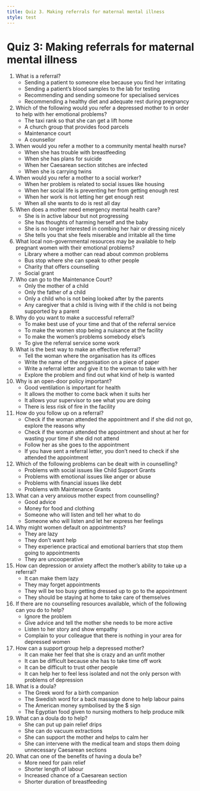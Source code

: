 ```yaml
---
title: Quiz 3. Making referrals for maternal mental illness
style: test
---
```


# Quiz 3: Making referrals for maternal mental illness
 
1.	What is a referral?
	-	Sending a patient to someone else because you find her irritating
	-	Sending a patient’s blood samples to the lab for testing
	+	Recommending and sending someone for specialised services
	-	Recommending a healthy diet and adequate rest during pregnancy
2.	Which of the following would you refer a depressed mother to in order to help with her emotional problems?
	-	The taxi rank so that she can get a lift home
	-	A church group that provides food parcels
	-	Maintenance court 
	+	A counsellor
3.	When would you refer a mother to a community mental health nurse?
	-	When she has trouble with breastfeeding
	+	When she has plans for suicide
	-	When her Caesarean section stitches are infected
	-	When she is carrying twins
4.	When would you refer a mother to a social worker?
	+	When her problem is related to social issues like housing
	-	When her social life is preventing her from getting enough rest
	-	When her work is not letting her get enough rest
	-	When all she wants to do is rest all day
5.	When does a mother need emergency mental health care?
	-	She is in active labour but not progressing
	+	She has thoughts of harming herself and the baby
	-	She is no longer interested in combing her hair or dressing nicely
	-	She tells you that she feels miserable and irritable all the time
6.	What local non-governmental resources may be available to help pregnant women with their emotional problems? 
	-	Library where a mother can read about common problems
	-	Bus stop where she can speak to other people
	+	Charity that offers counselling
	-	Social grant
7.	Who can go to the Maintenance Court?
	-	Only the mother of a child
	-	Only the father of a child
	-	Only a child who is not being looked after by the parents
	+	Any caregiver that a child is living with if the child is not being supported by a parent
8.	Why do you want to make a successful referral? 
	+	To make best use of your time and that of the referral service
	-	To make the women stop being a nuisance at the facility
	-	To make the women’s problems somebody else’s
	-	To give the referral service some work
9.	What is the best way to make an effective referral?
	-	Tell the woman where the organisation has its offices
	-	Write the name of the organisation on a piece of paper
	-	Write a referral letter and give it to the woman to take with her
	+	Explore the problem and find out what kind of help is wanted
10.	Why is an open-door policy important?
	-	Good ventilation is important for health
	+	It allows the mother to come back when it suits her
	-	It allows your supervisor to see what you are doing
	-	There is less risk of fire in the facility
11.	How do you follow up on a referral?
	+	Check if the woman attended the appointment  and if she did not go, explore the reasons why
	-	Check if the woman attended the appointment and shout at her for wasting your time if she did not attend
	-	Follow her as she goes to the appointment
	-	If you have sent a referral letter, you don’t need to check if she attended the appointment 
12.	Which of the following problems can be dealt with in counselling?
	-	Problems with social issues like Child Support Grants 
	+	Problems with emotional issues like anger or abuse
	-	Problems with financial issues like debt
	-	Problems with Maintenance Grants 
13.	What can a very anxious mother expect from counselling?
	-	Good advice
	-	Money for food and clothing
	-	Someone who will listen and tell her what to do
	+	Someone who will listen and let her express her feelings 
14.	Why might women default on appointments?
	-	They are lazy
	-	They don’t want help
	+	They experience practical and emotional barriers that stop them going to appointments
	-	They are uncooperative 
15.	How can depression or anxiety affect the mother’s ability to take up a referral?
	-	It can make them lazy
	+	They may forget appointments
	-	They will be too busy getting dressed up to go to the appointment
	-	They should be staying at home to take care of themselves
16.	If there are no counselling resources available, which of the following can you do to help?
	-	Ignore the problem
	-	Give advice and tell the mother she needs to be more active
	+	Listen to her story and show empathy
	-	Complain to your colleague that there is nothing in your area for depressed women 
17.	How can a support group help a depressed mother?
	-	It can make her feel that she is crazy and an unfit mother
	-	It can be difficult because she has to take time off work
	-	It can be difficult to trust other people
	+	It can help her to feel less isolated and not the only person with problems of depression
18.	What is a doula?
	+	The Greek word for a birth companion
	-	The Swedish word for a back massage done to help labour pains
	-	The American money symbolised by the $ sign
	-	The Egyptian food given to nursing mothers to help produce milk 
19.	What can a doula do to help?
	-	She can put up pain relief drips
	-	She can do vacuum extractions
	+	She can support the mother and helps to calm her
	-	She can intervene with the medical team and stops them doing unnecessary Caesarean sections
20.	What can one of the benefits of having a doula be?
	-	More need for pain relief
	+	Shorter length of labour
	-	Increased chance of a Caesarean section
	-	Shorter duration of breastfeeding
